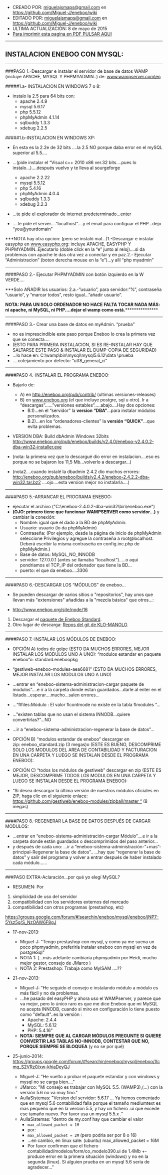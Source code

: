 * CREADO POR: miguelajsmaps@gmail.com en https://github.com/Miguel-J/eneboo/wiki
* EDITADO POR: miguelajsmaps@gmail.com en https://github.com/Miguel-J/eneboo/wiki
* ULTIMA ACTUALIZACIÓN: 8 de mayo de 2015
* [Para imprimir esta pagina en PDF PULSAR AQUI](https://gitprint.com/Miguel-J/eneboo/wiki/Instalaci%C3%B3n-en-windows-con-MySQL)

----

INSTALACION ENEBOO CON MYSQL:
-----------------------------

---
###PASO 1.-Descargar e instalar el servidor de base de datos WAMP (incluye APACHE, MYSQL Y PHPMYADMIN..) de:
www.wampserver.com\en

#####1.a- INSTALACION EN WINDOWS 7 o 8: 

* instalo la 2.5 para 64 bits con:
     * apache 2.4.9
     * mysql  5.6.17
     * php 5.5.12
     * phpMyAdmin 4.1.14
     * sqlbuddy 1.3.3
     * xdebug 2.2.5


#####1.b-INSTALACION EN WINDOWS XP:

* En esta es la  2.2e de 32 bits ....la 2.5 NO porque daba error en el mySQL superior al 5.5....
* ...(pide instalar el “Visual c++ 2010 x86 ver.32 bits....pues lo instalo...)....después vuelvo y te lleva al sourgeforge
     * apache 2.2.22
     * mysql  5.5.12
     * php      5.4.16
     * phpMyAdmin 4.0.4
     * sqlbuddy 1.3.3
     * xdebug 2.2.3

* ...te pide el explorador de internet predeterminado...enter
* ….te pide el server....”localhost”....y el email para configuar el PHP...dejo “you@yourdomain”


***NOTA hay otra opcion: (pero se instaló mal...)1.-Descargar e instalar easyphp en www.easyphp.org: incluye APACHE, EASYPHP Y PHPMYADMIN..Ejecutarlo (doble click en la “e” junto al reloj)....si da problemas con apache le das otra vez a conectar y en paz.2.- Ejecutar “Administracion” (boton derecha mouse en la “e”)...y allí “php myadmin”

---
####PASO 2.- Ejecutar PHPMYADMIN con botón izquierdo en la W VERDE....

***Solo AÑADIR los usuarios:
2.a.-”usuario”, para servidor:”%”, contraseña “usuario”, y “marcar todos”, resto igual...”añadir usuario”.


****NOTA: PARA UN SOLO ORDENADOR NO HACE FALTA TOCAR NADA MÁS: ni apache, ni MySQL, ni PHP....dejar el wamp como está.*******************

---
####PASO 3.- Crear una base de datos en myAdmin. “prueba"

* no es imprescindible este paso porque Eneboo lo crea la primera vez que se conecta....
* (ESTO PARA PRIMERA INSTALACION, SI ES RE-INSTALAR HAY QUE SALTARSE ESTE PASO & INSTALAR EL DUMP-COPIA DE SEGURIDAD)
* ...lo hace en: C:\wamp\bin\mysql\mysql5.6.12\data \prueba
* ….cotejamiento por defecto: “utf8_general_ci”


---
####PASO 4.-INSTALAR EL PROGRAMA ENEBOO:

* Bajarlo de:
     * A) en http://eneboo.org/pub/contrib/ (ultimas versiones-releases)
     * B) en www.eneboo.org (el que incluye postgre, sql u otro). Ir a “descargas”......”versiones estables”.....abajo....Hay dos opciones:
          * B.1)...en el “servidor” la **version “DBA”**...para instalar módulos personalizados.
          * B.2)...en los “ordenadores-clientes” la **versión “QUICK”**...que evita problemas.

* VERSION DBA:
Build dbAdmin Windows 32bits
http://www.eneboo.org/pub/eneboo/builds/v2.4.0/eneboo-v2.4.0.2-dba-win32-installer.exe


* (nota: la primera vez que lo descargué dio error en instalacion....eso es porque no se bajaron los 11,5 Mb...volverlo a descargar...)
* (nota2....cuando instalé la dbadmin 2.4.2 dio muchos errores:
http://eneboo.org/pub/eneboo/builds/v2.4.2/eneboo-2.4.2.2-dba-win32.tar.bz2
….ojo....esta version mejor no instalarla....)

---
####PASO 5.-ARRANCAR EL PROGRAMA ENEBOO:

* ejecutar el archivo ("C:\eneboo-2.4.0.2-dba-win32\bin\eneboo.exe")
* **(OJO: primero tiene que funcionar WAMPSERVER como servidor...)** y cambiar la conexión:
     * Nombre: igual que el dado a la BD de phpMyAdmin: 
     * Usuario: usuario (lo da  phpMyAdmin)
     * Contraseña:
(Por ejemplo, desde la página de inicio de phpMyAdmin seleccione Privilegios y agregue la contraseña a root@localhost. Deberá escribir la misma contraseña en config.inc.php de phpMyAdmin.)
     * Base de datos: MySQL_NO_INNODB
     * servidor: 127.0.0.1 (antes se llamaba “localhost”).....o aquí pondriamos el TCP_IP del ordenador que tiene la BD... 
     * puerto: el que da eneboo....3306

---
####PASO 6.-DESCARGAR LOS “MÓDULOS” de eneboo...

* Se pueden descargar de varios sitios o "repositorios", hay unos que llevan más "extensiones" añadidas a la "mezcla básica" que otros...:

* http://www.eneboo.org/site/node/16
1. Descargar el [paquete de Eneboo Standard](http://www.eneboo.com/pub/contrib/standard-modules/standard.eneboopkg).
1. Otro lugar de descarga: [Repos del git de KLO-MANOLO](https://github.com/klo-manolo/eneboo-modules/archive/master.zip).


---
####PASO 7.-INSTALAR LOS MÓDULOS DE ENEBOO:

* OPCIÓN A) todos de golpe (ESTO DA MUCHOS ERRORES, MEJOR INSTALAR LOS MODULOS UNO A UNO): “modulos estandar en paquete eneboo”o: standard.eneboopkg

* “gestiweb-eneboo-modules-aea6681” (ESTO DA MUCHOS ERRORES, MEJOR INSTALAR LOS MODULOS UNO A UNO)
* ...entrar en “eneboo-sistema-administracion-cargar paquete de modulos”....e ir a la carpeta donde estan guardados...darle al enter en el listado...esperar....mucho...salen errores...
* ...“flfiles:Módulo : El valor flcontmode no existe en la tabla flmodules “...
* ...”existen tablas que no usan el sistema INNODB...quiere convertirlas?”...NO
* ...ir a “eneboo-sistema-administracion-regenerar la base de datos”...


* OPCIÓN B) “modulos estandar de eneboo” descargar en zip: eneboo_standard.zip (3 megas)o (ESTE ES BUENO, DESCOMPRIME SOLO LOS MODULOS DEL AREA DE CONTABILIDAD Y FACTURACION  EN UNA CARPETA Y LUEGO SE INSTALAN DESDE EL PROGRAMA ENEBOO):


* OPCIÓN C) “todos los módulos de gestiweb” descargar en zip  (ESTE ES MEJOR, DESCOMPRIME TODOS LOS MODULOS EN UNA CARPETA Y LUEGO SE INSTALAN DESDE EL PROGRAMA ENEBOO):
* “Si desea descargar la última versión de nuestros módulos oficiales en ZIP, haga clic en el siguiente enlace: https://github.com/gestiweb/eneboo-modules/zipball/master “ (8 megas)


---
####PASO 8.-REGENERAR LA BASE DE DATOS DESPUÉS DE CARGAR MODULOS:

* ...entrar en “eneboo-sistema-administración-cargar Módulo”....e ir a la carpeta donde están guardados o descomprimidos del paso anterior...
* y después de cada uno:  ...ir a “eneboo-sistema-administración-”+mas”-principal-Regenerar la base de datos”..
...hay que “regenerar la base de datos” y salir del programa y volver a entrar después de haber instalado cada módulo......

---
###PASO EXTRA-Aclaración...por qué yo elegí MySQL?

* RESUMEN: Por
1. simplicidad de uso del servidor
1. compatibilidad con los servidores externos del mercado
1. compatibilidad con otros programas (prestashop, etc)


https://groups.google.com/forum/#!searchin/eneboo/mysql/eneboo/jNP7-5Ysz5g/S_NzOAW6F8gJ

* 17-nov-2013: 
     * Miguel-J: "Tengo prestashop con mysql, y como ya me suena un poco phpmyadmin, preferiría instalar eneboo con mysql en vez de postgreSql" 
     * NOTA 1: (...más adelante cambiaría phpmyadmin por Heidi, mucho mejor gestor, consejo de JMarco )
     * NOTA 2: Prestashop: Trabaja como MyISAM   ....??
* 21-nov-2013:
     * Miguel-J: "He seguido el consejo e instalando módulo a módulo es más fácil y no da problemas.
     * ...he pasado del easyPHP y ahora uso el WAMPserver, y parece que va mejor, pero lo único raro es que me dice Eneboo que mi MySQL no acepta INNODB, cuando si miro en configuración lo tiene puesto como "default"..es la versión :
          * Apache:  2.4.4
          * MySQL: 5.6.12
          * PHP: 5.4.16"
     * **NOTA: SIEMPRE QUE AL CARGAR MÓDULOS PREGUNTE SI QUIERE CONVERTIR LAS TABLAS NO-INNODB, CONTESTAR QUE NO, PORQUE SIEMPRE SE BLOQUEA** (y no se por qué)

* 25-junio-2014: https://groups.google.com/forum/#!searchin/eneboo/mysql/eneboo/Xcmq_S2VRz0/xw-khiaDeyQJ
     * Miguel-J: "He vuelto a probar el paquete estandar y con windows y mysql no se carga bien...."
     * JMarco: "Mi consejo es trabajar con MySQL 5.5. (WAMP3),(...) con la versión 5.6 no va muy fino."
     * AullaSistemas: "Version del servidor: 5.6.17 ... Ya hemos comentado que en mysql 5.6 contabilidad falla porque el tamaño mediumtext es mas pequeño que en la version 5.5, y hay un fichero .ui que excede ese tamaño nuevo. Por favor usa un mysql 5.5.x ."
     * AullaSistemas: "dentro de my.conf hay que cambiar el valor
          * `max_allowed_packet = 1M`
          * por:
          * `max_allowed_packet = 2M` (pero podria ser por 8 o 16)
          * ...en cambio, en linux sale: (ubuntu) max_allowed_packet = 16M
          * Por favor confirmen que el fichero contabilidad/modelos/form/co_modelo390.ui de 1.4Mb +- produce error en la primera situación (windows) y no en la segunda (linux). Si alguien prueba en un mysql 5.6 sería de agradecer..."